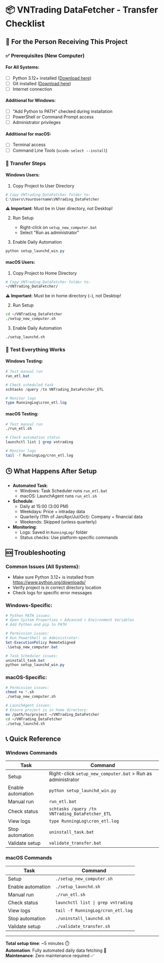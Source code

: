 # 📦 VNTrading DataFetcher - Transfer Checklist

## 🎯 For the Person Receiving This Project

### ✅ Prerequisites (New Computer)

#### For All Systems:
- [ ] Python 3.12+ installed ([Download here](https://www.python.org/downloads/))
- [ ] Git installed ([Download here](https://git-scm.com/downloads))
- [ ] Internet connection

#### Additional for Windows:
- [ ] "Add Python to PATH" checked during installation
- [ ] PowerShell or Command Prompt access
- [ ] Administrator privileges

#### Additional for macOS:
- [ ] Terminal access
- [ ] Command Line Tools (`xcode-select --install`)

### 📂 Transfer Steps

#### Windows Users:

1. Copy Project to User Directory
```powershell
# Copy VNTrading_DataFetcher folder to:
C:\Users\YourUsername\VNTrading_DataFetcher
```

**⚠️ Important**: Must be in User directory, not Desktop!

2. Run Setup
   - Right-click on `setup_new_computer.bat`
   - Select "Run as administrator"

3. Enable Daily Automation
```powershell
python setup_launchd_win.py
```

#### macOS Users:

1. Copy Project to Home Directory
```bash
# Copy VNTrading_DataFetcher folder to:
~/VNTrading_DataFetcher/
```

**⚠️ Important**: Must be in home directory (`~`), not Desktop!

2. Run Setup
```bash
cd ~/VNTrading_DataFetcher
./setup_new_computer.sh
```

3. Enable Daily Automation
```bash
./setup_launchd.sh
```

### 🧪 Test Everything Works

#### Windows Testing:
```powershell
# Test manual run
run_etl.bat

# Check scheduled task
schtasks /query /tn VNTrading_DataFetcher_ETL

# Monitor logs
type RunningLog\cron_etl.log
```

#### macOS Testing:
```bash
# Test manual run
./run_etl.sh

# Check automation status
launchctl list | grep vntrading

# Monitor logs
tail -f RunningLog/cron_etl.log
```

## 🕒 What Happens After Setup

- **Automated Task**:
  - Windows: Task Scheduler runs `run_etl.bat`
  - macOS: LaunchAgent runs `run_etl.sh`
- **Schedule**:
  - Daily at 15:00 (3:00 PM)
  - Weekdays: Price + intraday data  
  - Quarterly (11th of Jan/Apr/Jul/Oct): Company + financial data
  - Weekends: Skipped (unless quarterly)
- **Monitoring**:
  - Logs: Saved in `RunningLog/` folder
  - Status checks: Use platform-specific commands

## 🆘 Troubleshooting

### Common Issues (All Systems):
- Make sure Python 3.12+ is installed from https://www.python.org/downloads/
- Verify project is in correct directory location
- Check logs for specific error messages

### Windows-Specific:
```powershell
# Python PATH issues:
# Open System Properties > Advanced > Environment Variables
# Add Python and pip to PATH

# Permission issues:
# Run PowerShell as Administrator:
Set-ExecutionPolicy RemoteSigned
.\setup_new_computer.bat

# Task Scheduler issues:
uninstall_task.bat
python setup_launchd_win.py
```

### macOS-Specific:
```bash
# Permission issues:
chmod +x *.sh
./setup_new_computer.sh

# LaunchAgent issues:
# Ensure project is in home directory:
mv /path/to/project ~/VNTrading_DataFetcher
cd ~/VNTrading_DataFetcher
./setup_launchd.sh
```

## 📞 Quick Reference

### Windows Commands

| Task | Command |
|------|---------|
| Setup | Right-click `setup_new_computer.bat` > Run as administrator |
| Enable automation | `python setup_launchd_win.py` |
| Manual run | `run_etl.bat` |
| Check status | `schtasks /query /tn VNTrading_DataFetcher_ETL` |
| View logs | `type RunningLog\cron_etl.log` |
| Stop automation | `uninstall_task.bat` |
| Validate setup | `validate_transfer.bat` |

### macOS Commands

| Task | Command |
|------|---------|
| Setup | `./setup_new_computer.sh` |
| Enable automation | `./setup_launchd.sh` |
| Manual run | `./run_etl.sh` |
| Check status | `launchctl list \| grep vntrading` |
| View logs | `tail -f RunningLog/cron_etl.log` |
| Stop automation | `./uninstall_launchd.sh` |
| Validate setup | `./validate_transfer.sh` |

---

**Total setup time**: ~5 minutes ⏱️  
**Automation**: Fully automated daily data fetching 🤖  
**Maintenance**: Zero maintenance required ✅
